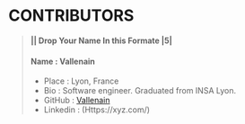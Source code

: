 # CONTRIBUTORS

> **|| Drop Your Name In this Formate |5|**
>#### Name : Vallenain
> - Place : Lyon, France
> - Bio : Software engineer. Graduated from INSA Lyon.
> - GitHub : [Vallenain](https://github.com/Vallenain)
> - Linkedin : (Https://xyz.com/)
